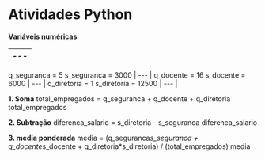 # Atividades Python

**Variáveis numéricas**

| ---   | 
|   ---   |   
q_seguranca = 5
s_seguranca = 3000
|   ---   |
q_docente = 16
s_docente = 6000
|   ---   |
q_diretoria = 1
s_diretoria = 12500
|   ---   |
 
**1. Soma**
total_empregados = q_seguranca + q_docente + q_diretoria
total_empregados

**2. Subtração**
diferenca_salario = s_diretoria - s_seguranca
diferenca_salario

**3. media ponderada**
media = (q_seguranca*s_seguranca + q_docente*s_docente + q_diretoria*s_diretoria) / (total_empregados)
media

